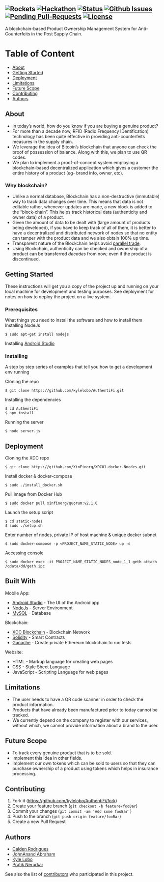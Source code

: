 ![Rockets](https://imgur.com/1xXwOoZ.png) 
[![Hackathon](https://img.shields.io/badge/hackathon-SPIT-orange.svg)](http://csi.spit.ac.in/hackathon/) [![Status](https://img.shields.io/badge/status-active-green.svg)]() [![Github Issues](http://githubbadges.herokuapp.com/kylelobo/AuthentiFi/issues.svg?style=flat-square)](https://github.com/kylelobo/AuthentiFi/issues) [![Pending Pull-Requests](http://githubbadges.herokuapp.com/kylelobo/AuthentiFi/pulls.svg?style=flat-square)](https://github.com/kylelobo/AuthentiFi/pulls) [![License](https://img.shields.io/badge/license-GNU-blue.svg)](LICENSE.md)
---

A blockchain-based Product Ownership Management System for Anti-Counterfeits in the Post Supply Chain.

# Table of Content
+ [About](#description)
+ [Getting Started](#getting_started)
+ [Deployment](#deployment)
+ [Limitations](#limitations)
+ [Future Scope](#future_scope)
+ [Contributing](#contributing)
+ [Authors](#authors)

## About<a name="description"></a>
+ In today’s world, how do you know if you are buying a genuine product?
+ For more than a decade now, RFID (Radio Frequency IDentification) technology has been quite effective in providing anti-counterfeits measures in the supply chain.
+ We leverage the idea of Bitcoin’s blockchain that anyone can check the proof of possession of balance. Along with this, we plan to use QR codes.
+ We plan to implement a proof-of-concept system employing a blockchain-based decentralized application which gives a customer the entire history of a product (eg- brand info, owner, etc).

### Why blockchain?<a name="why_blockchain"></a>
+ Unlike a normal database, Blockchain has a non-destructive (immutable) way to track data changes over time. This means that data is not editable rather, whenever updates are made, a new block is added to the “block-chain”. This helps track historical data (authenticity and owner data) of a product.
+ Given the amount of data to be dealt with (large amount of products being developed), if you have to keep track of all of them, it is better to have a decentralized and distributed network of nodes so that no entity can tamper with the product data and we also obtain 100% up time.
+ Transparent nature of the Blockchain helps avoid [parallel trade](https://en.wikipedia.org/wiki/Parallel_import).
+ Using Blockchain, authenticity can be checked and ownership of a product can be transferred _decades_ from now; even if the product is discontinued.

## Getting Started<a name="getting_started"></a>

These instructions will get you a copy of the project up and running on your local machine for development and testing purposes. See deployment for notes on how to deploy the project on a live system.

### Prerequisites

What things you need to install the software and how to install them
Installing NodeJs
```
$ sudo apt-get install nodejs
```
Installing [Android Studio](https://developer.android.com/studio/)


### Installing

A step by step series of examples that tell you how to get a development env running

Cloning the repo
```
$ git clone https://github.com/kylelobo/AuthentiFi.git
```
Installing the dependencies
```
$ cd AuthentiFi
$ npm install
```
Running the server
```
$ node server.js
```

## Deployment<a name="deployment"></a>
Cloning the XDC repo
```
$ git clone https://github.com/XinFinorg/XDC01-docker-Nnodes.git    
```
Install docker & docker-compose
```
$ sudo ./install_docker.sh
```
Pull image from Docker Hub
```
$ sudo docker pull xinfinorg/quorum:v2.1.0
```
Launch the setup script
```
$ cd static-nodes 
$ sudo ./setup.sh
```
Enter number of nodes, private IP of host machine & unique docker subnet
```
$ sudo docker-compose -p <PROJECT_NAME_STATIC_NODE> up -d
```
Accessing console
```
$ sudo docker exec -it PROJECT_NAME_STATIC_NODES_node_1_1 geth attach /qdata/dd/geth.ipc
```

## Built With<a name="built_with"></a>
Mobile App:
+ [Android Studio](https://developer.android.com/studio/) - The UI of the Android app
+ [NodeJs](https://nodejs.org/en/) - Server Environment
+ [MySQL](https://dev.mysql.com/downloads/os-linux.html) - Database

Blockchain:
+ [XDC Blockchain](https://www.xinfin.org/) - Blockchain Network
+ [Solidity](https://github.com/ethereum/solidity) - Smart Contracts
+ [Ganache](https://truffleframework.com/ganache) - Create private Ethereum blockchain to run tests

Website:
+ HTML - Markup language for creating web pages
+ CSS - Style Sheet Language
+ JavaScript - Scripting Language for web pages

## Limitations<a name="limitations"></a>
+ The user needs to have a QR code scanner in order to check the product information.
+ Products that have already been manufactured prior to today cannot be tracked.
+ We currently depend on the company to register with our services, without which, we cannot provide information about a brand to the user.

## Future Scope<a name="future_scope"></a>
+ To track every genuine product that is to be sold.
+ Implement this idea in other fields.
+ Implement our own tokens which can be sold to users so that they can purchase ownership of a product using tokens which helps in insurance processing. 

## Contributing<a name="contributing"></a>

1. Fork it (<https://github.com/kylelobo/AuthentiFi/fork>)
2. Create your feature branch (`git checkout -b feature/fooBar`)
3. Commit your changes (`git commit -am 'Add some fooBar'`)
4. Push to the branch (`git push origin feature/fooBar`)
5. Create a new Pull Request

## Authors<a name="authors"></a>

+ [Calden Rodrigues](https://github.com/caldenrodrigues) <br>
+ [JohnAnand Abraham](https://github.com/johnanand) <br>
+ [Kyle Lobo](https://github.com/kylelobo) <br>
+ [Pratik Nerurkar](https://github.com/PlayPratz) <br>

See also the list of [contributors](https://github.com/kylelobo/AuthentiFi/contributors) who participated in this project.
